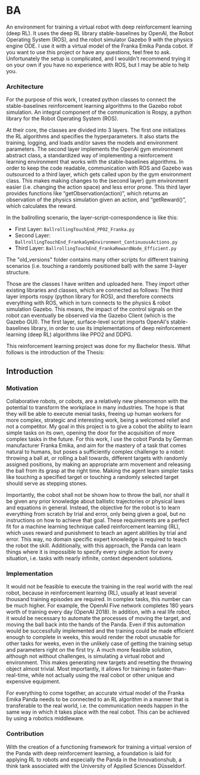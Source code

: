 # BA
An environment for training a virtual robot with deep reinforcement learning (deep RL). It uses the deep RL library stable-baselines by OpenAI, the Robot Operating System (ROS), and the robot simulator Gazebo 9 with the physics engine ODE. I use it with a virtual model of the Franka Emika Panda cobot. If you want to use this project or have any questions, feel free to ask. Unfortunately the setup is complicated, and I wouldn't recommend trying it on your own if you have no experience with ROS, but I may be able to help you.

### Architecture
For the purpose of this work, I created python classes to connect the stable-baselines reinforcement learning algorithms to the Gazebo robot simulation. An integral component of the communication is Rospy, a python library for the Robot Operating System (ROS).

At their core, the classes are divided into 3 layers.
The first one initializes the RL algorithms and specifies the hyperparameters. It also starts the training, logging, and loads and/or saves the models and environment parameters.
The second layer implements the OpenAI gym environment abstract class, a standardized way of implementing a reinforcement learning envíronment that works with the stable-baselines algorithms.
In order to keep the code readable, communication with ROS and Gazebo was outsourced to a third layer, which gets called upon by the gym environment class. This makes making changes to the (second layer) gym environment easier (i.e. changing the action space) and less error prone.
This third layer provides functions like “getObservation(action)”, which returns an observation of the physics simulation given an action, and “getReward()”, which calculates the reward.

In the ballrolling scenario, the layer-script-correspondence is like this:
- First Layer: ```BallrollingTouchEnd_PPO2_Franka.py```  
- Second Layer: ```BallrollingTouchEnd_FrankaGymEnvironment_ContinuousActions.py```  
- Third Layer: ```BallrollingTouchEnd_FrankaRewardNode_Efficient.py```

The "old_versions" folder contains many other scripts for different training scenarios (i.e. touching a randomly positioned ball) with the same 3-layer structure.

Those are the classes I have written and uploaded here. They import other existing libraries and classes, which are connected as follows:
The third layer imports rospy (python library for ROS), and therefore connects everything with ROS, which in turn connects to the physics & robot simulation Gazebo. This means, the impact of the control signals on the robot can eventually be observed via the Gazebo Client (which is the Gazebo GUI).
The first layer, surface-level script imports OpenAI's stable-baselines library, in order to use its implementations of deep reinforcement learning (deep RL) algorithms like PPO2 and DDPG.

This reinforcement learning project was done for my Bachelor thesis. What follows is the introduction of the Thesis:

## Introduction
### Motivation
Collaborative robots, or cobots, are a relatively new phenomenon with the potential to transform the workplace in many industries. The hope is that they will be able to execute menial tasks, freeing up human workers for more complex, strategic and interesting work, being a welcomed relief and not a competitor. My goal in this project is to give a cobot the ability to learn simple tasks on its own, opening the door for the acquisition of more complex tasks in the future.
For this work, I use the cobot Panda by German manufacturer Franka Emika, and aim for the mastery of a task that comes natural to humans, but poses a sufficiently complex challenge to a robot: throwing a ball at, or rolling a ball towards, different targets with randomly assigned positions, by making an appropriate arm movement and releasing the ball from its grasp at the right time.
Making the agent learn simpler tasks like touching a specified target or touching a randomly selected target should serve as stepping stones.

Importantly, the cobot shall not be shown how to throw the ball, nor shall it be given any prior knowledge about ballistic trajectories or physical laws and equations in general.
Instead, the objective for the robot is to learn everything from scratch by trial and error, only being given a goal, but no instructions on how to achieve that goal. These requirements are a perfect fit for a machine learning technique called reinforcement learning (RL), which uses reward and punishment to teach an agent abilities by trial and error.
This way, no domain specific expert knowledge is required to teach the robot the skill. Additionally, with this approach, the Panda can learn things where it is impossible to specify every single action for every situation, i.e. tasks with nearly infinite, context dependent solutions.
### Implementation
It would not be feasible to execute the training in the real world with the real robot, because in reinforcement learning (RL), usually at least several thousand training episodes are required. In complex tasks, this number can be much higher. For example, the OpenAI Five network completes 180 years worth of training every day (OpenAI 2018).
In addition, with a real life robot, it would be necessary to automate the processes of moving the target, and moving the ball back into the hands of the Panda. Even if this automation would be successfully implemented and the training could be made efficient enough to complete in weeks, this would render the robot unusable for other tasks for weeks, even in the unlikely case of getting the training setup and parameters right on the first try.
A much more feasible solution, although not without challenges, is simulating a virtual robot and environment. This makes generating new targets and resetting the throwing object almost trivial. Most importantly, it allows for training in faster-than-real-time, while not actually using the real cobot or other unique and expensive equipment.

For everything to come together, an accurate virtual model of the Franka Emika Panda needs to be connected to an RL algorithm in a manner that is transferable to the real world, i.e. the communication needs happen in the same way in which it takes place with the real cobot. This can be achieved by using a robotics middleware.
### Contribution
With the creation of a functioning framework for training a virtual version of the Panda with deep reinforcement learning, a foundation is laid for applying RL to robots and especially the Panda in the Innovationshub, a think tank associated with the University of Applied Sciences Düsseldorf.
